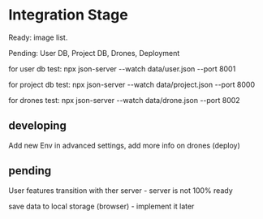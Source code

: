 # Integration Stage

Ready: image list.

Pending: User DB, Project DB, Drones, Deployment

for user db test: npx json-server --watch data/user.json --port 8001

for project db test: npx json-server --watch data/project.json --port 8000

for drones test: npx json-server --watch data/drone.json --port 8002


## developing

Add new Env in advanced settings, add more info on drones (deploy)

## pending

User features transition with ther server - server is not 100% ready 

save data to local storage (browser) - implement it later
